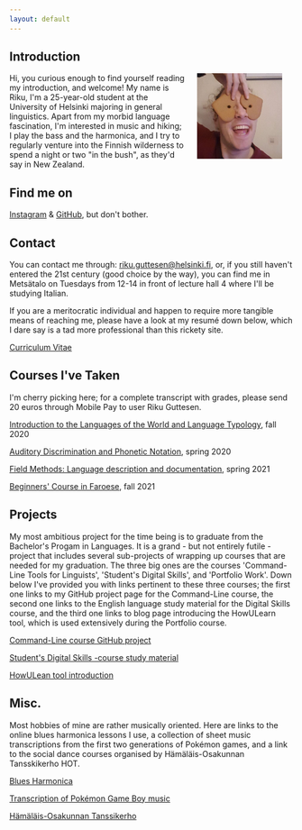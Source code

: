```yaml
---
layout: default
---
```


## Introduction

<img src="assets/images/me.jpg" alt="Photo" hspace="20" width="30%" align="right"/> Hi, you curious enough to find yourself reading my introduction, and welcome! My name is Riku, I'm a 25-year-old student at the University of Helsinki majoring in general linguistics. Apart from my morbid language fascination, I'm interested in music and hiking; I play the bass and the harmonica, and I try to regularly venture into the Finnish wilderness to spend a night or two "in the bush", as they'd say in New Zealand.

## Find me on

[Instagram](https://www.instagram.com/rigutchin/) & [GitHub](https://github.com/rguttesen), but don't bother.

## Contact

You can contact me through: riku.guttesen@helsinki.fi, or, if you still haven't entered the 21st century (good choice by the way), you can find me in Metsätalo on Tuesdays from 12-14 in front of lecture hall 4 where I'll be studying Italian.

If you are a meritocratic individual and happen to require more tangible means of reaching me, please have a look at my resumé down below, which I dare say is a tad more professional than this rickety site.

[Curriculum Vitae](documents/CV_Guttesen.pdf)

## Courses I've Taken

I'm cherry picking here; for a complete transcript with grades, please send 20 euros through Mobile Pay to user Riku Guttesen.

[Introduction to the Languages of the World and Language Typology](https://studies.helsinki.fi/courses/cu/hy-CU-117878478-2021-08-01), fall 2020

[Auditory Discrimination and Phonetic Notation](https://studies.helsinki.fi/courses/cu/hy-CU-118225814-2017-08-01), spring 2020

[Field Methods: Language description and documentation](https://studies.helsinki.fi/opintotarjonta/cur/hy-opt-cur-2223-0cbb79a6-9368-45e9-8b15-9b1bda7cebce), spring 2021

[Beginners' Course in Faroese](https://studies.helsinki.fi/courses/cur/hy-opt-cur-2122-6eec6a54-d057-4b2e-8b16-5a3629791d2e), fall 2021

## Projects

My most ambitious project for the time being is to graduate from the Bachelor's Progam in Languages. It is a grand - but not entirely futile - project that includes several sub-projects of wrapping up courses that are needed for my graduation. The three big ones are the courses 'Command-Line Tools for Linguists', 'Student's Digital Skills', and 'Portfolio Work'. Down below I've provided you with links pertinent to these three courses; the first one links to my GitHub project page for the Command-Line course, the second one links to the English language study material for the Digital Skills course, and the third one links to blog page introducing the HowULearn tool, which is used extensively during the Portfolio course.

[Command-Line course GitHub project](https://github.com/rguttesen/cmdline-course)

[Student's Digital Skills -course study material](https://blogs.helsinki.fi/students-digital-skills/)

[HowULean tool introduction](https://blogs.helsinki.fi/howulearn/en/)

## Misc. 

Most hobbies of mine are rather musically oriented. Here are links to the online blues harmonica lessons I use, a collection of sheet music transcriptions from the first two generations of Pokémon games, and a link to the social dance courses organised by Hämäläis-Osakunnan Tansskikerho HOT.

[Blues Harmonica](https://www.bluesharmonica.com/home)

[Transcription of Pokémon Game Boy music](https://www.nayuki.io/page/transcription-of-pokemon-game-boy-music)

[Hämäläis-Osakunnan Tanssikerho](https://hamalais-osakunta.fi/toiminta/valiokunnat-ja-kerhot/kerhot/hamalais-osakunnan-tanssikerho)
